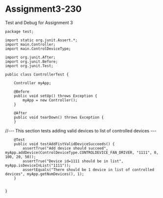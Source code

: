 # Assignment3-230
Test and Debug for Assignment 3

	package test;

	import static org.junit.Assert.*;
	import main.Controller;
	import main.ControlDeviceType;

	import org.junit.After;
	import org.junit.Before;
	import org.junit.Test;

	public class ControllerTest {

		Controller myApp;
	
		@Before
		public void setUp() throws Exception {
			myApp = new Controller();
		}

		@After
		public void tearDown() throws Exception {
		}

	
//--- This section tests adding valid devices to list of controlled devices ---	
	
		@Test
		public void testAddFistValidDeviceSucceeds() {
			assertTrue("Add device should succeed", myApp.addDevice(ControlDeviceType.CONTROLDEVICE_FAN_DRIVER, "1111", 0, 100, 20, 50));
			assertTrue("Device id=1111 should be in list", myApp.isDeviceInList("1111"));
			assertEquals("There should be 1 device in list of controlled devices", myApp.getNumDevices(), 1);
		}


	}
